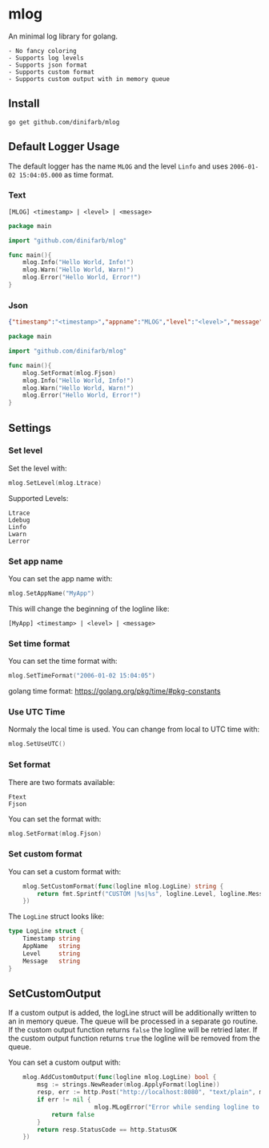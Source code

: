 # mlog
An minimal log library for golang.

    - No fancy coloring
    - Supports log levels
    - Supports json format
    - Supports custom format
    - Supports custom output with in memory queue
 
## Install
```
go get github.com/dinifarb/mlog
```

## Default Logger Usage
The default logger has the name `MLOG` and the level `Linfo` and uses `2006-01-02 15:04:05.000` as time format.

### Text
```
[MLOG] <timestamp> | <level> | <message>
```

```go
package main

import "github.com/dinifarb/mlog"

func main(){
    mlog.Info("Hello World, Info!")
    mlog.Warn("Hello World, Warn!")
    mlog.Error("Hello World, Error!")
}
```

### Json
```json
{"timestamp":"<timestamp>","appname":"MLOG","level":"<level>","message":"<message>"}
```

```go
package main

import "github.com/dinifarb/mlog"

func main(){
    mlog.SetFormat(mlog.Fjson)
    mlog.Info("Hello World, Info!")
    mlog.Warn("Hello World, Warn!")
    mlog.Error("Hello World, Error!")
}
```

## Settings

### Set level

Set the level with:
```go
mlog.SetLevel(mlog.Ltrace)
```
Supported Levels:
```
Ltrace
Ldebug
Linfo
Lwarn
Lerror
```

### Set app name
You can set the app name with:
```go
mlog.SetAppName("MyApp")
```
This will change the beginning of the logline like:
```
[MyApp] <timestamp> | <level> | <message>
```

### Set time format
You can set the time format with:
```go
mlog.SetTimeFormat("2006-01-02 15:04:05")
```
golang time format: https://golang.org/pkg/time/#pkg-constants

### Use UTC Time
Normaly the local time is used.
You can change from local to UTC time with:
```go
mlog.SetUseUTC()
```

### Set format
There are two formats available:
```
Ftext
Fjson
```
You can set the format with:
```go
mlog.SetFormat(mlog.Fjson)
```

### Set custom format
You can set a custom format with:
```go
	mlog.SetCustomFormat(func(logline mlog.LogLine) string {
		return fmt.Sprintf("CUSTOM |%s|%s", logline.Level, logline.Message)
	})
```
The `LogLine` struct looks like:
```go
type LogLine struct {
    Timestamp string
    AppName   string
    Level     string
    Message   string
}
```

## SetCustomOutput
If a custom output is added, the logLine struct will be additionally written to an in memory queue. The queue will be processed in a separate go routine. If the custom output function returns `false` the logline will be retried later. If the custom output function returns `true` the logline will be removed from the queue.

You can set a custom output with:
```go
    mlog.AddCustomOutput(func(logline mlog.LogLine) bool {
        msg := strings.NewReader(mlog.ApplyFormat(logline))
        resp, err := http.Post("http://localhost:8080", "text/plain", msg)
		if err != nil {
                        mlog.MLogError("Error while sending logline to server: %s", err.Error())
			return false
		}
		return resp.StatusCode == http.StatusOK
	})
```

